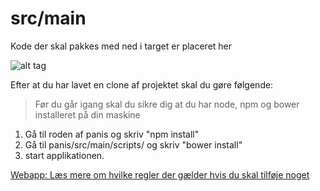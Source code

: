 src/main
=====

Kode der skal pakkes med ned i target er placeret her

![alt tag](http://www.stephenmccalden.com/wp-content/uploads/2011/07/computer_code.jpg)

Efter at du har lavet en clone af projektet skal du gøre følgende:

> Før du går igang skal du sikre dig at du har node, npm og bower installeret på din maskine

1. Gå til roden af panis og skriv "npm install"
2. Gå til panis/src/main/scripts/ og skriv "bower install"
3. start applikationen.

[Webapp: Læs mere om hvilke regler der gælder hvis du skal tilføje noget](./../../src/main/webapp)
